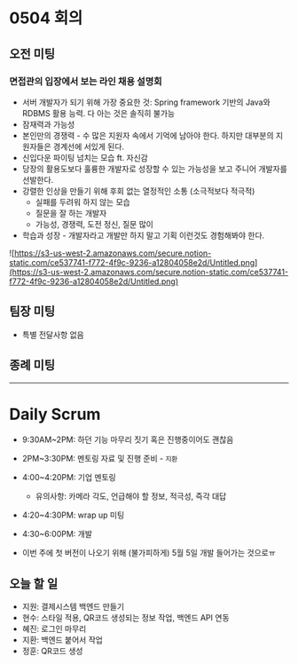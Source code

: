 # 0504 회의

## 오전 미팅

### 면접관의 입장에서 보는 라인 채용 설명회

- 서버 개발자가 되기 위해 가장 중요한 것: Spring framework 기반의 Java와 RDBMS 활용 능력. 다 아는 것은 솔직히 불가능
- 잠재력과 가능성
- 본인만의 경쟁력 - 수 많은 지원자 속에서 기억에 남아야 한다. 하지만 대부분의 지원자들은 경계선에 서있게 된다.
- 신입다운 파이팅 넘치는 모습 ft. 자신감
- 당장의 활용도보다 훌륭한 개발자로 성장할 수 있는 가능성을 보고 주니어 개발자를 선발한다.
- 강렬한 인상을 만들기 위해 후회 없는 열정적인 소통 (소극적보다 적극적)
  - 실패를 두려워 하지 않는 모습
  - 질문을 잘 하는 개발자
  - 가능성, 경쟁력, 도전 정신, 질문 많이
- 학습과 성장 - 개발자라고 개발만 하지 말고 기획 이런것도 경험해봐야 한다.

![https://s3-us-west-2.amazonaws.com/secure.notion-static.com/ce537741-f772-4f9c-9236-a12804058e2d/Untitled.png](https://s3-us-west-2.amazonaws.com/secure.notion-static.com/ce537741-f772-4f9c-9236-a12804058e2d/Untitled.png)

## 팀장 미팅

- 특별 전달사항 없음

## 종례 미팅

---

# Daily Scrum

- 9:30AM~2PM: 하던 기능 마무리 짓기 혹은 진행중이어도 괜찮음
- 2PM~3:30PM: 멘토링 자료 및 진행 준비 - `지환`
- 4:00~4:20PM: 기업 멘토링
  - 유의사항: 카메라 각도, 언급해야 할 정보, 적극성, 즉각 대답
- 4:20~4:30PM: wrap up 미팅
- 4:30~6:00PM: 개발

- 이번 주에 첫 버전이 나오기 위해 (불가피하게) 5월 5일 개발 들어가는 것으로ㅠ

## 오늘 할 일

- 지원: 결제시스템 백엔드 만들기
- 현수: 스타일 적용, QR코드 생성되는 정보 작업, 백엔드 API 연동
- 혜진: 로그인 마무리
- 지환: 백엔드 붙어서 작업
- 정훈: QR코드 생성

